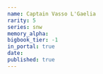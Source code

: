 ```yaml
---
name: Captain Vasso L'Gaelia
rarity: 5
series: snw
memory_alpha:
bigbook_tier: -1
in_portal: true
date:
published: true
---
```



